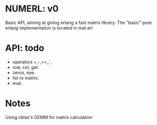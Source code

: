 # NUMERL: v0

Basic API, aiming at giving erlang a fast matrix library. The "basic" pure erlang implementation is located in mat.erl

# API: todo
- operators +,-,==,*,*´.
- row, col, get.
- zeros, eye.
- list to matrix.
- eval.

# Notes
Using cblas's GEMM for matrix calculation